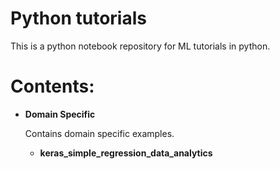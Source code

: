 # Python tutorials

This is a python notebook repository for ML tutorials in python.

# Contents:

* **Domain Specific**

   Contains domain specific examples.

   + **keras\_simple\_regression\_data\_analytics**


